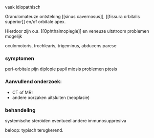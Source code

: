 vaak idiopathisch

Granulomateuze ontsteking [[sinus cavernosus]], [[fissura orbitalis superior]] en/of orbitale apex.

Hierdoor zijn o.a. [[Ophthalmoplegie]] en veneuze uitstroom problemen mogelijk 

oculomotoris, trochlearis, trigeminus, abducens parese
### symptomen
peri-orbitale pijn
diplopie
pupil miosis problemen
ptosis

### Aanvullend onderzoek:
- CT of MRI
- andere oorzaken uitsluiten (neoplasie)

### behandeling
systemische steroïden
eventueel andere immunosuppresiva

beloop: typisch terugkerend.

